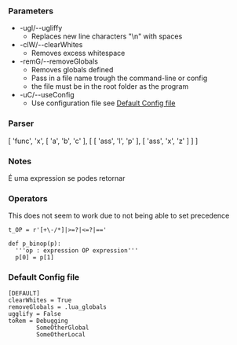 
### Parameters

- -ugl/--ugliffy
  * Replaces new line characters "\n" with spaces
- -clW/--clearWhites
  * Removes excess whitespace
- -remG/--removeGlobals
  * Removes globals defined
  * Pass in a file name trough the command-line or config
  * the file must be in the root folder as the program
- -uC/--useConfig
  * Use configuration file see [Default Config file](#-default-config-file)

### Parser
[ 'func',
    'x',
    [ 'a', 'b', 'c' ],
    [ [ 'ass', 'l', 'p' ], [ 'ass', 'x', 'z' ]
  ]
]

### Notes
É uma expression se podes retornar 

### Operators

This does not seem to work due to not being able to set precedence
```
t_OP = r'[+\-/*]|>=?|<=?|=='

def p_binop(p):
  '''op : expression OP expression'''
  p[0] = p[1]

```


### Default Config file

```
[DEFAULT]
clearWhites = True
removeGlobals = .lua_globals
ugglify = False
toRem = Debugging
        SomeOtherGlobal
        SomeOtherLocal

```
